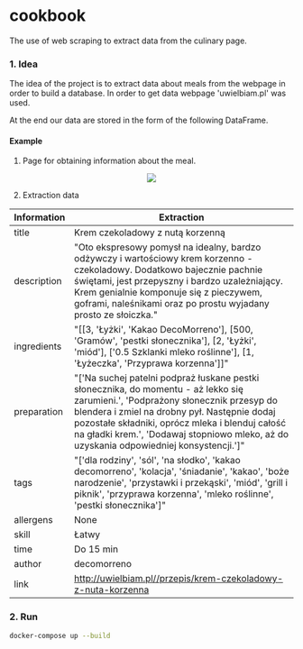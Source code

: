 # cookbook
The use of web scraping to extract data from the culinary page.


### 1. Idea
The idea of the project is to extract data about meals from the webpage in order to build a database. 
In order to get data webpage 'uwielbiam.pl' was used.


At the end our data are stored in the form of the following DataFrame.


#### Example

1. Page for obtaining information about the meal.

<p align="center">
    <img src="https://github.com/mlaskowski17/cookbook/blob/master/assets/uwielbiam.png">
</p>


2. Extraction data

| Information  | Extraction |
| ------------- | ------------- |
| title | Krem czekoladowy z nutą korzenną |
| description | "Oto ekspresowy pomysł na idealny, bardzo odżywczy i wartościowy krem korzenno - czekoladowy. Dodatkowo bajecznie pachnie świętami, jest przepyszny i bardzo uzależniający.  Krem genialnie komponuje się z pieczywem, goframi, naleśnikami oraz po prostu wyjadany prosto ze słoiczka." |
| ingredients | "[[3, 'Łyżki', 'Kakao DecoMorreno'], [500, 'Gramów', 'pestki słonecznika'], [2, 'Łyżki', 'miód'], ['0.5 Szklanki mleko roślinne'], [1, 'Łyżeczka', 'Przyprawa korzenna']]" |
| preparation | "['Na suchej patelni podpraż łuskane pestki słonecznika, do momentu - aż lekko się zarumieni.', 'Podprażony słonecznik przesyp do blendera i zmiel na drobny pył. Następnie dodaj pozostałe składniki, oprócz mleka i blenduj całość na gładki krem.', 'Dodawaj stopniowo mleko, aż do uzyskania odpowiedniej konsystencji.']" |
| tags | "['dla rodziny', 'sól', 'na słodko', 'kakao decomorreno', 'kolacja', 'śniadanie', 'kakao', 'boże narodzenie', 'przystawki i przekąski', 'miód', 'grill i piknik', 'przyprawa korzenna', 'mleko roślinne', 'pestki słonecznika']" |
| allergens | None |
| skill | Łatwy |
| time | Do 15 min |
| author | decomorreno |
| link| http://uwielbiam.pl//przepis/krem-czekoladowy-z-nuta-korzenna |




### 2. Run
```bash
docker-compose up --build
```